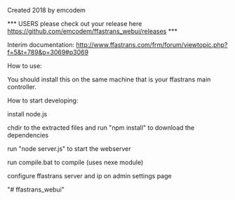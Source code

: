 Created 2018 by emcodem

*** USERS please check out your release here https://github.com/emcodem/ffastrans_webui/releases ***

Interim documentation:
http://www.ffastrans.com/frm/forum/viewtopic.php?f=5&t=789&p=3069#p3069


How to use: 

You should install this on the same machine that is your ffastrans main controller.


How to start developing: 

install node.js

chdir to the extracted files and run "npm install" to download the dependencies

run "node server.js" to start the webserver

run compile.bat to compile (uses nexe module)

configure ffastrans server and ip on admin settings page

"# ffastrans_webui" 
